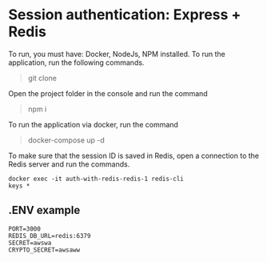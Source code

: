 # Session authentication: Express + Redis
To run, you must have: Docker, NodeJs, NPM installed. To run the application, run the following commands.

> git clone

Open the project folder in the console and run the command

> npm i

To run the application via docker, run the command

> docker-compose up -d

To make sure that the session ID is saved in Redis, open a connection to the Redis server and run the commands.

```
docker exec -it auth-with-redis-redis-1 redis-cli
keys *
```

## .ENV example

```
PORT=3000
REDIS_DB_URL=redis:6379
SECRET=awswa
CRYPTO_SECRET=awsaww
```